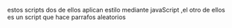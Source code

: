 estos scripts dos de ellos aplican estilo mediante javaScript ,el otro de ellos es un script que hace parrafos aleatorios 


